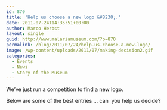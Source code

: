 ```yaml
---
id: 870
title: 'Help us choose a new logo &#8230;.'
date: 2011-07-24T14:35:51+00:00
author: Marco Herbst
layout: single
guid: http://www.malariamuseum.com/?p=870
permalink: /blog/2011/07/24/help-us-choose-a-new-logo/
image: /wp-content/uploads/2011/07/making-decision2.gif
categories:
  - Events
  - News
  - Story of the Museum
---
```

We&#8217;ve just run a competition to find a new logo.

Below are some of the best entries &#8230; can  you help us decide?